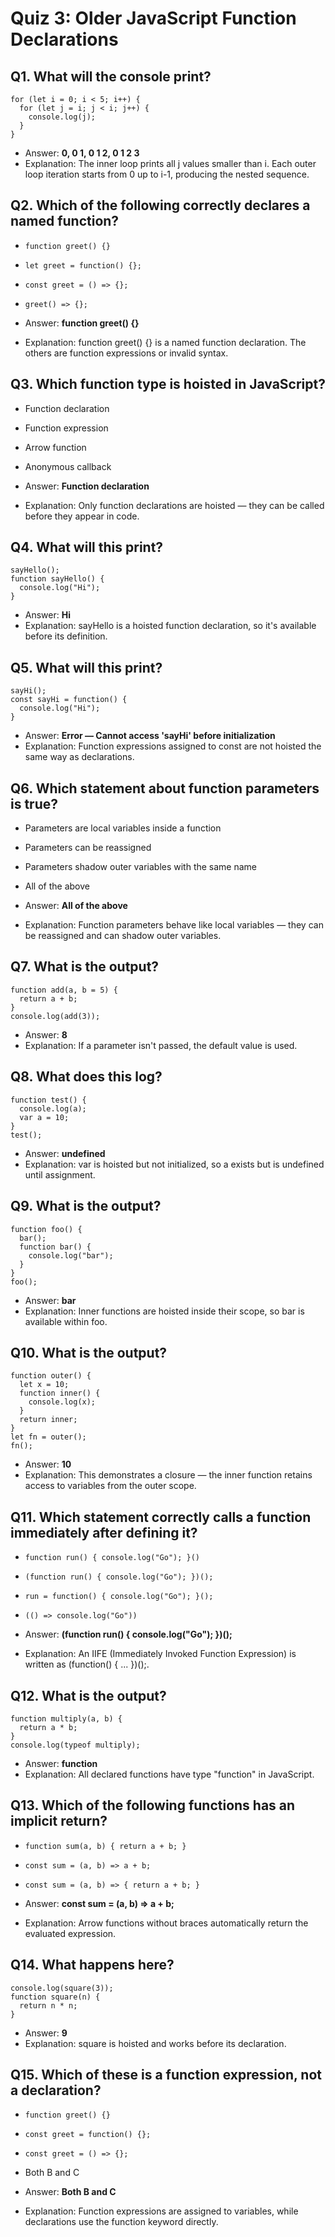 # Quiz 3: Older JavaScript Function Declarations

## Q1. What will the console print?

```
for (let i = 0; i < 5; i++) {
  for (let j = i; j < i; j++) {
    console.log(j);
  }
}
```

- Answer: **0, 0 1, 0 1 2, 0 1 2 3**
- Explanation: The inner loop prints all j values smaller than i. Each outer loop iteration starts from 0 up to i-1, producing the nested sequence.

## Q2. Which of the following correctly declares a named function?

- `function greet() {}`
- `let greet = function() {};`
- `const greet = () => {};`
- `greet() => {};`

- Answer: **function greet() {}**
- Explanation: function greet() {} is a named function declaration. The others are function expressions or invalid syntax.

## Q3. Which function type is hoisted in JavaScript?

- Function declaration
- Function expression
- Arrow function
- Anonymous callback

- Answer: **Function declaration**
- Explanation: Only function declarations are hoisted — they can be called before they appear in code.

## Q4. What will this print?

```
sayHello();
function sayHello() {
  console.log("Hi");
}
```

- Answer: **Hi**
- Explanation: sayHello is a hoisted function declaration, so it's available before its definition.

## Q5. What will this print?

```
sayHi();
const sayHi = function() {
  console.log("Hi");
}
```

- Answer: **Error — Cannot access 'sayHi' before initialization**
- Explanation: Function expressions assigned to const are not hoisted the same way as declarations.

## Q6. Which statement about function parameters is true?

- Parameters are local variables inside a function
- Parameters can be reassigned
- Parameters shadow outer variables with the same name
- All of the above

- Answer: **All of the above**
- Explanation: Function parameters behave like local variables — they can be reassigned and can shadow outer variables.

## Q7. What is the output?

```
function add(a, b = 5) {
  return a + b;
}
console.log(add(3));
```

- Answer: **8**
- Explanation: If a parameter isn't passed, the default value is used.

## Q8. What does this log?

```
function test() {
  console.log(a);
  var a = 10;
}
test();
```

- Answer: **undefined**
- Explanation: var is hoisted but not initialized, so a exists but is undefined until assignment.

## Q9. What is the output?

```
function foo() {
  bar();
  function bar() {
    console.log("bar");
  }
}
foo();
```

- Answer: **bar**
- Explanation: Inner functions are hoisted inside their scope, so bar is available within foo.

## Q10. What is the output?

```
function outer() {
  let x = 10;
  function inner() {
    console.log(x);
  }
  return inner;
}
let fn = outer();
fn();
```

- Answer: **10**
- Explanation: This demonstrates a closure — the inner function retains access to variables from the outer scope.

## Q11. Which statement correctly calls a function immediately after defining it?

- `function run() { console.log("Go"); }()`
- `(function run() { console.log("Go"); })();`
- `run = function() { console.log("Go"); }();`
- `(() => console.log("Go"))`

- Answer: **(function run() { console.log("Go"); })();**
- Explanation: An IIFE (Immediately Invoked Function Expression) is written as (function() { ... })();.

## Q12. What is the output?

```
function multiply(a, b) {
  return a * b;
}
console.log(typeof multiply);
```

- Answer: **function**
- Explanation: All declared functions have type "function" in JavaScript.

## Q13. Which of the following functions has an implicit return?

- `function sum(a, b) { return a + b; }`
- `const sum = (a, b) => a + b;`
- `const sum = (a, b) => { return a + b; }`

- Answer: **const sum = (a, b) => a + b;**
- Explanation: Arrow functions without braces automatically return the evaluated expression.

## Q14. What happens here?

```
console.log(square(3));
function square(n) {
  return n * n;
}
```

- Answer: **9**
- Explanation: square is hoisted and works before its declaration.

## Q15. Which of these is a function expression, not a declaration?

- `function greet() {}`
- `const greet = function() {};`
- `const greet = () => {};`
- Both B and C

- Answer: **Both B and C**
- Explanation: Function expressions are assigned to variables, while declarations use the function keyword directly.

